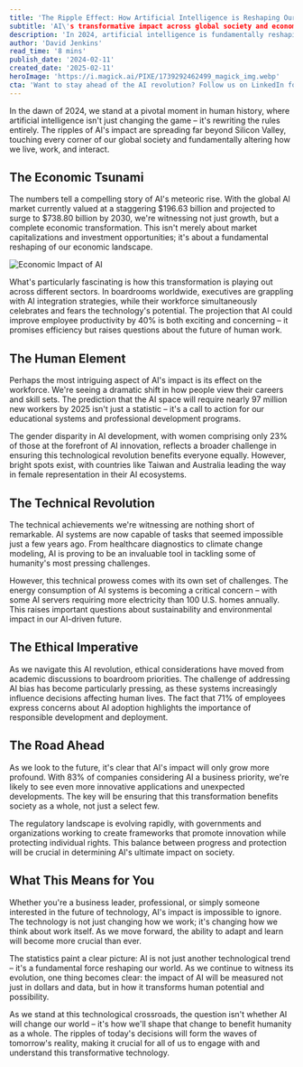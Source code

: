 ```yaml
---
title: 'The Ripple Effect: How Artificial Intelligence is Reshaping Our World in 2024'
subtitle: 'AI\'s transformative impact across global society and economy in 2024'
description: 'In 2024, artificial intelligence is fundamentally reshaping our world, from the global economy to daily life. With the AI market projected to reach $738.80 billion by 2030 and impacts spanning healthcare, climate change, and workforce dynamics, we\'re witnessing a transformation that touches every aspect of society. This article explores the economic, human, technical, and ethical dimensions of AI\'s growing influence.'
author: 'David Jenkins'
read_time: '8 mins'
publish_date: '2024-02-11'
created_date: '2025-02-11'
heroImage: 'https://i.magick.ai/PIXE/1739292462499_magick_img.webp'
cta: 'Want to stay ahead of the AI revolution? Follow us on LinkedIn for daily insights into how artificial intelligence is reshaping our world and what it means for your future.'
---
```


In the dawn of 2024, we stand at a pivotal moment in human history, where artificial intelligence isn't just changing the game – it's rewriting the rules entirely. The ripples of AI's impact are spreading far beyond Silicon Valley, touching every corner of our global society and fundamentally altering how we live, work, and interact.

## The Economic Tsunami

The numbers tell a compelling story of AI's meteoric rise. With the global AI market currently valued at a staggering $196.63 billion and projected to surge to $738.80 billion by 2030, we're witnessing not just growth, but a complete economic transformation. This isn't merely about market capitalizations and investment opportunities; it's about a fundamental reshaping of our economic landscape.

![Economic Impact of AI](https://i.magick.ai/PIXE/1739292462502_magick_img.webp)

What's particularly fascinating is how this transformation is playing out across different sectors. In boardrooms worldwide, executives are grappling with AI integration strategies, while their workforce simultaneously celebrates and fears the technology's potential. The projection that AI could improve employee productivity by 40% is both exciting and concerning – it promises efficiency but raises questions about the future of human work.

## The Human Element

Perhaps the most intriguing aspect of AI's impact is its effect on the workforce. We're seeing a dramatic shift in how people view their careers and skill sets. The prediction that the AI space will require nearly 97 million new workers by 2025 isn't just a statistic – it's a call to action for our educational systems and professional development programs.

The gender disparity in AI development, with women comprising only 23% of those at the forefront of AI innovation, reflects a broader challenge in ensuring this technological revolution benefits everyone equally. However, bright spots exist, with countries like Taiwan and Australia leading the way in female representation in their AI ecosystems.

## The Technical Revolution

The technical achievements we're witnessing are nothing short of remarkable. AI systems are now capable of tasks that seemed impossible just a few years ago. From healthcare diagnostics to climate change modeling, AI is proving to be an invaluable tool in tackling some of humanity's most pressing challenges.

However, this technical prowess comes with its own set of challenges. The energy consumption of AI systems is becoming a critical concern – with some AI servers requiring more electricity than 100 U.S. homes annually. This raises important questions about sustainability and environmental impact in our AI-driven future.

## The Ethical Imperative

As we navigate this AI revolution, ethical considerations have moved from academic discussions to boardroom priorities. The challenge of addressing AI bias has become particularly pressing, as these systems increasingly influence decisions affecting human lives. The fact that 71% of employees express concerns about AI adoption highlights the importance of responsible development and deployment.

## The Road Ahead

As we look to the future, it's clear that AI's impact will only grow more profound. With 83% of companies considering AI a business priority, we're likely to see even more innovative applications and unexpected developments. The key will be ensuring that this transformation benefits society as a whole, not just a select few.

The regulatory landscape is evolving rapidly, with governments and organizations working to create frameworks that promote innovation while protecting individual rights. This balance between progress and protection will be crucial in determining AI's ultimate impact on society.

## What This Means for You

Whether you're a business leader, professional, or simply someone interested in the future of technology, AI's impact is impossible to ignore. The technology is not just changing how we work; it's changing how we think about work itself. As we move forward, the ability to adapt and learn will become more crucial than ever.

The statistics paint a clear picture: AI is not just another technological trend – it's a fundamental force reshaping our world. As we continue to witness its evolution, one thing becomes clear: the impact of AI will be measured not just in dollars and data, but in how it transforms human potential and possibility.

As we stand at this technological crossroads, the question isn't whether AI will change our world – it's how we'll shape that change to benefit humanity as a whole. The ripples of today's decisions will form the waves of tomorrow's reality, making it crucial for all of us to engage with and understand this transformative technology.